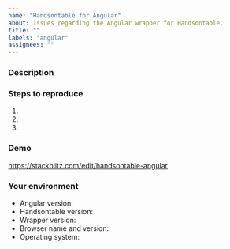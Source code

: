 ```yaml
---
name: "Handsontable for Angular"
about: Issues regarding the Angular wrapper for Handsontable.
title: ""
labels: "angular"
assignees: ""
---
```


### Description
<!--- Tell us what happens and what should happen -->

### Steps to reproduce
<!--- Provide steps to reproduce this issue -->
1.
2.
3.

### Demo
<!--- Provide a link to a live example on Stackblitz -->
https://stackblitz.com/edit/handsontable-angular

### Your environment
* Angular version:
* Handsontable version:
* Wrapper version:
* Browser name and version:
* Operating system:

